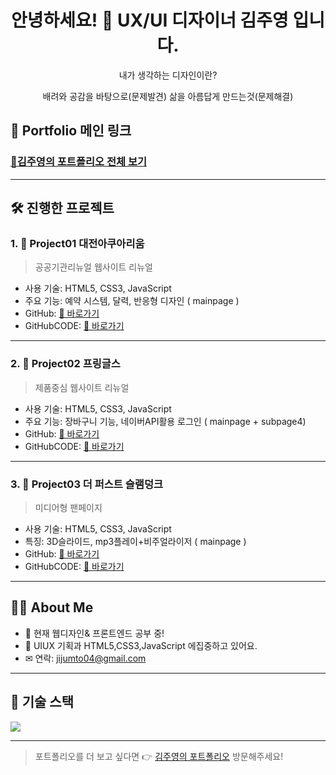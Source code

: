 <p align="center>
  <img src="">
</p>

<h1 align="center">안녕하세요! 👋 UX/UI 디자이너 김주영 입니다.</h1>
<p align="center">내가 생각하는 디자인이란?</p>
<p align="center">
  배려와 공감을 바탕으로(문제발견)
  삶을 아름답게 만드는것(문제해결)
</p>

## 🔗 Portfolio 메인 링크

### [📂김주영의 포트폴리오 전체 보기](http://jijumto.dothome.co.kr/)
---

## 🛠️ 진행한 프로젝트

### 1. 📌 **Project01 대전아쿠아리움**
> 공공기관리뉴얼 웹사이트 리뉴얼

- 사용 기술: HTML5, CSS3, JavaScript
- 주요 기능: 예약 시스템, 달력, 반응형 디자인 ( mainpage )
- GitHub: [🔗 바로가기](https://juyeung.github.io/study310/project001/index.html)
- GitHubCODE: [🔗 바로가기](https://github.com/juyeung/study310/blob/main/project001/index.html)

---

### 2. 📌 **Project02 프링글스**
> 제품중심 웹사이트 리뉴얼

- 사용 기술: HTML5, CSS3, JavaScript
- 주요 기능: 장바구니 기능, 네이버API활용 로그인 ( mainpage  + subpage4)
- GitHub: [🔗 바로가기](https://juyeung.github.io/study310/project002/index.html)
- GitHubCODE: [🔗 바로가기](https://github.com/juyeung/study310/blob/main/project002/index.html)

---

### 3. 📌 **Project03 더 퍼스트 슬램덩크**
> 미디어형 팬페이지

- 사용 기술: HTML5, CSS3, JavaScript
- 특징: 3D슬라이드, mp3플레이+비주얼라이저 ( mainpage )
- GitHub: [🔗 바로가기](https://juyeung.github.io/study310/project003/index.html)
- GitHubCODE: [🔗 바로가기](https://github.com/juyeung/study310/blob/main/project003/index.html)

---

## 👩‍💻 About Me

- 🔭 현재 웹디자인& 프론트엔드 공부 중!
- 🌱 UIUX 기획과 HTML5,CSS3,JavaScript 에집중하고 있어요.
- ✉ 연락: jijumto04@gmail.com

---

## 🧰 기술 스택

<img src="https://skillicons.dev/icons?i=html,css,js,figma,photoshop,illustrator,github,vscode" />

---

> 포트폴리오를 더 보고 싶다면 👉 [김주영의 포트폴리오](http://jijumto.dothome.co.kr/) 방문해주세요!

